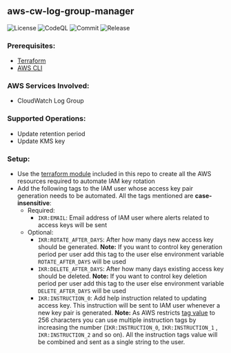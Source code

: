 ## aws-cw-log-group-manager

![License](https://img.shields.io/github/license/skildops/aws-cw-log-group-manager?style=for-the-badge) ![CodeQL](https://img.shields.io/github/workflow/status/skildops/aws-cw-log-group-manager/codeql/main?label=CodeQL&style=for-the-badge) ![Commit](https://img.shields.io/github/last-commit/skildops/aws-cw-log-group-manager?style=for-the-badge) ![Release](https://img.shields.io/github/v/release/skildops/aws-cw-log-group-manager?style=for-the-badge)

### Prerequisites:
- [Terraform](https://www.terraform.io/downloads.html)
- [AWS CLI](https://aws.amazon.com/cli/)

### AWS Services Involved:
- CloudWatch Log Group

### Supported Operations:
- Update retention period
- Update KMS key

### Setup:
- Use the [terraform module](terraform) included in this repo to create all the AWS resources required to automate IAM key rotation
- Add the following tags to the IAM user whose access key pair generation needs to be automated. All the tags mentioned are **case-insensitive**:
  - Required:
    - `IKR:EMAIL`: Email address of IAM user where alerts related to access keys will be sent
  - Optional:
    - `IKR:ROTATE_AFTER_DAYS`: After how many days new access key should be generated. **Note:** If you want to control key generation period per user add this tag to the user else environment variable `ROTATE_AFTER_DAYS` will be used
    - `IKR:DELETE_AFTER_DAYS`: After how many days existing access key should be deleted. **Note:** If you want to control key deletion period per user add this tag to the user else environment variable `DELETE_AFTER_DAYS` will be used
    - `IKR:INSTRUCTION_0`: Add help instruction related to updating access key. This instruction will be sent to IAM user whenever a new key pair is generated. **Note:** As AWS restricts [tag value](https://docs.aws.amazon.com/general/latest/gr/aws_tagging.html#tag-conventions) to 256 characters you can use multiple instruction tags by increasing the number (`IKR:INSTRUCTION_0`, `IKR:INSTRUCTION_1` , `IKR:INSTRUCTION_2` and so on). All the instruction tags value will be combined and sent as a single string to the user.
